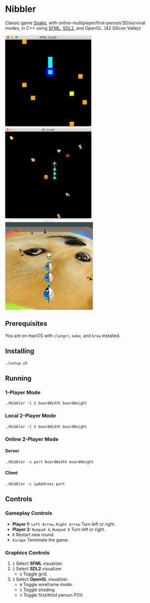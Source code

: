# Nibbler
Classic game [Snake](https://en.wikipedia.org/wiki/Snake_(video_game_genre)), with online-multiplayer/first-person/3D/survival modes, in C++ using [SFML](https://www.sfml-dev.org/), [SDL2](https://www.libsdl.org/download-2.0.php), and OpenGL. (42 Silicon Valley)

<p float="left">
  <img src="https://github.com/ashih42/Nibbler/blob/master/Screenshots/sfml.png" width="280" />
  <img src="https://github.com/ashih42/Nibbler/blob/master/Screenshots/sdl.png" width="280" /> 
  <img src="https://github.com/ashih42/Nibbler/blob/master/Screenshots/opengl.png" width="285" />
</p>

## Prerequisites

You are on macOS with `clang++`, `make`, and `brew` installed.

## Installing

```
./setup.sh
```

## Running

### 1-Player Mode

```
./Nibbler -l 1 boardWidth boardHeight
```

### Local 2-Player Mode

```
./Nibbler -l 2 boardWidth boardHeight
```

### Online 2-Player Mode

#### Server

```
./Nibbler -s port boardWidth boardHeight
```

#### Client

```
./Nibbler -c ipAddress port
```

## Controls

### Gameplay Controls
* **Player 1:** `Left Arrow`, `Right Arrow` Turn left or right.
* **Player 2:** `Numpad 4`, `Numpad 6` Turn left or right.
* `R` Restart new round.
* `Escape` Terminate the game.

### Graphics Controls
1. `1` Select **SFML** visualizer.
2. `2` Select **SDL2** visualizer.
    * `G` Toggle grid.
3. `3` Select **OpenGL** visualizer.
    * `W` Toggle wireframe mode.
    * `S` Toggle shading.
    * `V` Toggle first/third person POV.

